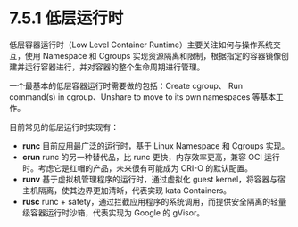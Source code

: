 # 7.5.1 低层运行时

低层容器运行时（Low Level Container Runtime）主要关注如何与操作系统交互，使用 Namespace 和 Cgroups 实现资源隔离和限制，根据指定的容器镜像创建并运行容器进行，并对容器的整个生命周期进行管理。

一个最基本的低层容器运行时需要做的包括：Create cgroup、 Run command(s) in cgroup、Unshare to move to its own namespaces 等基本工作。

目前常见的低层运行时实现有：

- **runc** 目前应用最广泛的运行时，基于 Linux Namespace 和 Cgroups 实现。
- **crun** runc 的另一种替代品，比 runc 更快，内存效率更高，兼容 OCI 运行时。考虑它是红帽的产品，未来很有可能成为 CRI-O 的默认配置。
- **runv** 基于虚拟机管理程序的运行时，通过虚拟化 guest kernel，将容器与宿主机隔离，使其边界更加清晰，代表实现 kata Containers。
- **rusc** runc + safety，通过拦截应用程序的系统调用，而提供安全隔离的轻量级容器运行时沙箱，代表实现为 Google 的 gVisor。